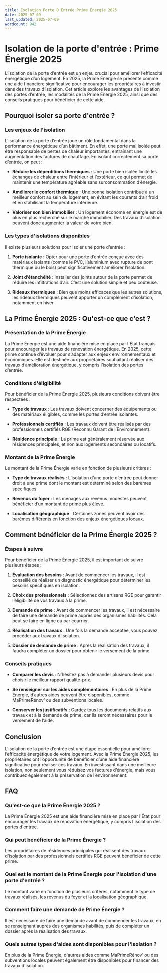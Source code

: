 ```yaml
---
title: Isolation Porte D Entrée Prime Énergie 2025
date: 2025-07-09
last_updated: 2025-07-09
wordcount: 942
---
```


# Isolation de la porte d'entrée : Prime Énergie 2025

L’isolation de la porte d’entrée est un enjeu crucial pour améliorer l’efficacité énergétique d’un logement. En 2025, la Prime Énergie se présente comme une aide financière significative pour encourager les propriétaires à investir dans des travaux d’isolation. Cet article explore les avantages de l’isolation des portes d’entrée, les modalités de la Prime Énergie 2025, ainsi que des conseils pratiques pour bénéficier de cette aide.

## Pourquoi isoler sa porte d'entrée ?

### Les enjeux de l'isolation

L’isolation de la porte d’entrée joue un rôle fondamental dans la performance énergétique d’un bâtiment. En effet, une porte mal isolée peut être responsable de pertes de chaleur importantes, entraînant une augmentation des factures de chauffage. En isolant correctement sa porte d’entrée, on peut :

- **Réduire les déperditions thermiques** : Une porte bien isolée limite les échanges de chaleur entre l’intérieur et l’extérieur, ce qui permet de maintenir une température agréable sans surconsommation d’énergie.
  
- **Améliorer le confort thermique** : Une bonne isolation contribue à un meilleur confort au sein du logement, en évitant les courants d’air froid et en stabilisant la température intérieure.

- **Valoriser son bien immobilier** : Un logement économe en énergie est de plus en plus recherché sur le marché immobilier. Des travaux d’isolation peuvent donc augmenter la valeur de votre bien.

### Les types d'isolations disponibles

Il existe plusieurs solutions pour isoler une porte d’entrée :

1. **Porte isolante** : Opter pour une porte d’entrée conçue avec des matériaux isolants (comme le PVC, l’aluminium avec rupture de pont thermique ou le bois) peut significativement améliorer l’isolation.

2. **Joint d’étanchéité** : Installer des joints autour de la porte permet de réduire les infiltrations d’air. C’est une solution simple et peu coûteuse.

3. **Rideaux thermiques** : Bien que moins efficaces que les autres solutions, les rideaux thermiques peuvent apporter un complément d’isolation, notamment en hiver.

## La Prime Énergie 2025 : Qu'est-ce que c'est ?

### Présentation de la Prime Énergie

La Prime Énergie est une aide financière mise en place par l'État français pour encourager les travaux de rénovation énergétique. En 2025, cette prime continue d’évoluer pour s’adapter aux enjeux environnementaux et économiques. Elle est destinée aux propriétaires souhaitant réaliser des travaux d’amélioration énergétique, y compris l’isolation des portes d’entrée.

### Conditions d'éligibilité

Pour bénéficier de la Prime Énergie 2025, plusieurs conditions doivent être respectées :

- **Type de travaux** : Les travaux doivent concerner des équipements ou des matériaux éligibles, comme les portes d’entrée isolantes.

- **Professionnels certifiés** : Les travaux doivent être réalisés par des professionnels certifiés RGE (Reconnu Garant de l’Environnement).

- **Résidence principale** : La prime est généralement réservée aux résidences principales, et non aux logements secondaires ou locatifs.

### Montant de la Prime Énergie

Le montant de la Prime Énergie varie en fonction de plusieurs critères :

- **Type de travaux réalisés** : L’isolation d’une porte d’entrée peut donner droit à une prime dont le montant est déterminé selon des barèmes spécifiques.

- **Revenus du foyer** : Les ménages aux revenus modestes peuvent bénéficier d’un montant de prime plus élevé.

- **Localisation géographique** : Certaines zones peuvent avoir des barèmes différents en fonction des enjeux énergétiques locaux.

## Comment bénéficier de la Prime Énergie 2025 ?

### Étapes à suivre

Pour bénéficier de la Prime Énergie 2025, il est important de suivre plusieurs étapes :

1. **Évaluation des besoins** : Avant de commencer les travaux, il est conseillé de réaliser un diagnostic énergétique pour déterminer les besoins spécifiques en isolation.

2. **Choix des professionnels** : Sélectionnez des artisans RGE pour garantir l’éligibilité de vos travaux à la prime.

3. **Demande de prime** : Avant de commencer les travaux, il est nécessaire de faire une demande de prime auprès des organismes habilités. Cela peut se faire en ligne ou par courrier.

4. **Réalisation des travaux** : Une fois la demande acceptée, vous pouvez procéder aux travaux d’isolation.

5. **Dossier de demande de prime** : Après la réalisation des travaux, il faudra compléter un dossier pour obtenir le versement de la prime.

### Conseils pratiques

- **Comparer les devis** : N’hésitez pas à demander plusieurs devis pour choisir le meilleur rapport qualité-prix.

- **Se renseigner sur les aides complémentaires** : En plus de la Prime Énergie, d’autres aides peuvent être disponibles, comme MaPrimeRénov’ ou des subventions locales.

- **Conserver les justificatifs** : Gardez tous les documents relatifs aux travaux et à la demande de prime, car ils seront nécessaires pour le versement de l’aide.

## Conclusion

L’isolation de la porte d’entrée est une étape essentielle pour améliorer l’efficacité énergétique de votre logement. Avec la Prime Énergie 2025, les propriétaires ont l’opportunité de bénéficier d’une aide financière significative pour réaliser ces travaux. En investissant dans une meilleure isolation, non seulement vous réduisez vos factures d’énergie, mais vous contribuez également à la préservation de l’environnement.

## FAQ

### Qu'est-ce que la Prime Énergie 2025 ?

La Prime Énergie 2025 est une aide financière mise en place par l'État pour encourager les travaux de rénovation énergétique, y compris l'isolation des portes d'entrée.

### Qui peut bénéficier de la Prime Énergie ?

Les propriétaires de résidences principales qui réalisent des travaux d'isolation par des professionnels certifiés RGE peuvent bénéficier de cette prime.

### Quel est le montant de la Prime Énergie pour l'isolation d'une porte d'entrée ?

Le montant varie en fonction de plusieurs critères, notamment le type de travaux réalisés, les revenus du foyer et la localisation géographique.

### Comment faire une demande de Prime Énergie ?

Il est nécessaire de faire une demande avant de commencer les travaux, en se renseignant auprès des organismes habilités, puis de compléter un dossier après la réalisation des travaux.

### Quels autres types d'aides sont disponibles pour l'isolation ?

En plus de la Prime Énergie, d'autres aides comme MaPrimeRénov’ ou des subventions locales peuvent également être disponibles pour financer des travaux d'isolation.